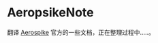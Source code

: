 # AeropsikeNote
翻译 [Aerospike](https://docs.aerospike.com/docs/architecture/index.html) 官方的一些文档，正在整理过程中.....。
